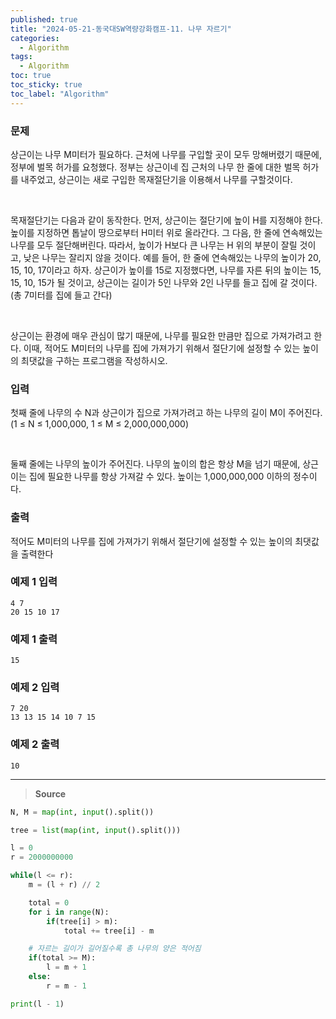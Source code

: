 ```yaml
---
published: true
title: "2024-05-21-동국대SW역량강화캠프-11. 나무 자르기"
categories:
  - Algorithm
tags:
  - Algorithm
toc: true
toc_sticky: true
toc_label: "Algorithm"
---
```


### **문제**

상근이는 나무 M미터가 필요하다. 근처에 나무를 구입할 곳이 모두 망해버렸기 때문에, 정부에 벌목 허가를 요청했다. 정부는 상근이네 집 근처의 나무 한 줄에 대한 벌목 허가를 내주었고, 상근이는 새로 구입한 목재절단기을 이용해서 나무를 구할것이다.

<br/>

목재절단기는 다음과 같이 동작한다. 먼저, 상근이는 절단기에 높이 H를 지정해야 한다. 높이를 지정하면 톱날이 땅으로부터 H미터 위로 올라간다. 그 다음, 한 줄에 연속해있는 나무를 모두 절단해버린다. 따라서, 높이가 H보다 큰 나무는 H 위의 부분이 잘릴 것이고, 낮은 나무는 잘리지 않을 것이다. 예를 들어, 한 줄에 연속해있는 나무의 높이가 20, 15, 10, 17이라고 하자. 상근이가 높이를 15로 지정했다면, 나무를 자른 뒤의 높이는 15, 15, 10, 15가 될 것이고, 상근이는 길이가 5인 나무와 2인 나무를 들고 집에 갈 것이다. (총 7미터를 집에 들고 간다)

<br/>

상근이는 환경에 매우 관심이 많기 때문에, 나무를 필요한 만큼만 집으로 가져가려고 한다. 이때, 적어도 M미터의 나무를 집에 가져가기 위해서 절단기에 설정할 수 있는 높이의 최댓값을 구하는 프로그램을 작성하시오.

### **입력**

첫째 줄에 나무의 수 N과 상근이가 집으로 가져가려고 하는 나무의 길이 M이 주어진다. (1 ≤ N ≤ 1,000,000, 1 ≤ M ≤ 2,000,000,000)

<br/>

둘째 줄에는 나무의 높이가 주어진다. 나무의 높이의 합은 항상 M을 넘기 때문에, 상근이는 집에 필요한 나무를 항상 가져갈 수 있다. 높이는 1,000,000,000 이하의 정수이다.

### **출력**

적어도 M미터의 나무를 집에 가져가기 위해서 절단기에 설정할 수 있는 높이의 최댓값을 출력한다

### **예제 1 입력**

```
4 7
20 15 10 17
```

### **예제 1 출력**

```
15
```

### **예제 2 입력**

```
7 20
13 13 15 14 10 7 15
```

### **예제 2 출력**

```
10
```

---

> **Source**

```python
N, M = map(int, input().split())

tree = list(map(int, input().split()))

l = 0
r = 2000000000

while(l <= r):
    m = (l + r) // 2

    total = 0
    for i in range(N):
        if(tree[i] > m):
            total += tree[i] - m

    # 자르는 길이가 길어질수록 총 나무의 양은 적어짐
    if(total >= M):
        l = m + 1
    else:
        r = m - 1

print(l - 1)
```
